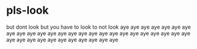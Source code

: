 # pls-look
but dont look
 but you have to look
 to not look
 aye
 aye
 aye
 aye
 aye
 aye
 aye
 aye
 aye
 aye
 aye
 aye
 aye
 aye
 aye
 aye
 aye
 aye
 aye
  aye
   aye
     aye
      aye
       aye
        aye
         aye
          aye
           aye
            aye
             aye
              aye
               aye
                aye
                 aye
                  aye
                   aye
